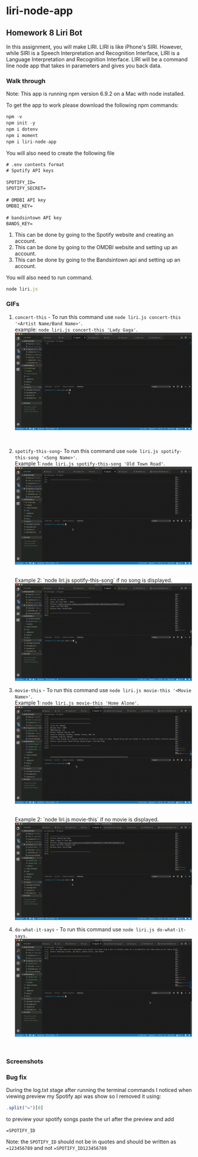 # liri-node-app
## Homework 8 Liri Bot
In this assignment, you will make LIRI. LIRI is like iPhone's SIRI. However, while SIRI is a Speech Interpretation and Recognition Interface, LIRI is a Language Interpretation and Recognition Interface. LIRI will be a command line node app that takes in parameters and gives you back data.

### Walk through

Note: This app is running npm version 6.9.2 on a Mac with node installed.

To get the app to work please download the following npm commands:

```js
npm -v
npm init -y
npm i dotenv
npm i moment
npm i liri-node-app
```

You will also need to create the following file

```
# .env contents format
# Spotify API keys

SPOTIFY_ID=
SPOTIFY_SECRET=

# OMDBI API key
OMDBI_KEY=

# bandsintown API key
BANDS_KEY=
```

1. This can be done by going to the Spotify website and creating an account.
2. This can be done by going to the OMDBI website and setting up an account.
3. This can be done by going to the Bandsintown api and setting up an account.

You will also need to run command.
```js
node liri.js
```

### GIFs

1. `concert-this` - To run this command use `node liri.js concert-this '<Artist Name/Band Name>'`. <br/>
    example: `node liri.js concert-this 'Lady Gaga'`. <br/>
    <img src="images/gifs/concert-this.gif">

    <br/>
2. `spotify-this-song`- To run this command use `node liri.js spotify-this-song '<Song Name>'`. <br/>
    Example 1: `node liri.js spotify-this-song 'Old Town Road'`. <br/>
    <img src="images/gifs/spotify-this-song-old-town-road.gif">

    <br/>
    Example 2: `node liri.js spotify-this-song` if no song is displayed. <br/>
    <img src="images/gifs/spotify-this-song.gif">

    <br/>
3. `movie-this` - To run this command use `node liri.js movie-this '<Movie Name>'`. <br/>
    Example 1: `node liri.js movie-this 'Home Alone'`. <br/>
    <img src="images/gifs/movie-this-home-alone.gif">

    <br/>
    Example 2: `node liri.js movie-this` if no movie is displayed. <br/>
    <img src="images/gifs/movie-this.gif">

    <br/>
4. `do-what-it-says` - To run this command use `node liri.js do-what-it-says`. <br/>
    <img src="images/gifs/do-what-it-says.gif">

    <br/>
### Screenshots


### Bug fix

During the log.txt stage after running the terminal commands I noticed when viewing preview my Spotify api was show so I removed it using:
```js
.split("=")[0]
```
to preview your spotify songs paste the url after the preview and add
```
=SPOTIFY_ID
```
Note: the ` SPOTIFY_ID ` should not be in quotes and should be written as  ` =123456789 ` and not `=SPOTIFY_ID123456789`